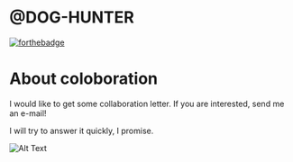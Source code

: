 # @DOG-HUNTER
[![forthebadge](https://forthebadge.com/images/badges/contains-cat-gifs.svg)](https://forthebadge.com)

# About coloboration
I would like to get some collaboration letter. If you are interested, send me an e-mail!

I will try to answer it quickly, I promise.

![Alt Text](https://tenor.com/view/kitten-cat-typing-typing-cat-gif-5751430.gif)
<!--
**Dog-Hunter/Dog-Hunter** is a ✨ _special_ ✨ repository because its `README.md` (this file) appears on your GitHub profile.

Here are some ideas to get you started:

- 🔭 I’m currently working on ...
- 🌱 I’m currently learning ...
- 👯 I’m looking to collaborate on ...
- 🤔 I’m looking for help with ...
- 💬 Ask me about ...
- 📫 How to reach me: ...
- 😄 Pronouns: ...
- ⚡ Fun fact: ...
-->
